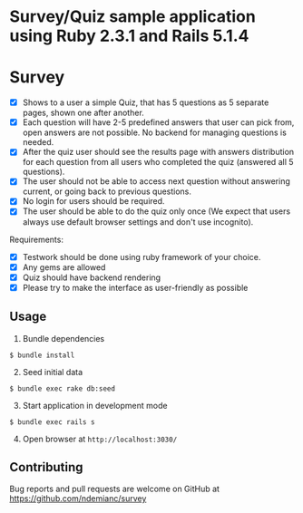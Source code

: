 Survey/Quiz sample application using Ruby 2.3.1 and Rails 5.1.4
=======
# Survey

- [x] Shows to a user a simple Quiz, that has 5 questions as 5 separate pages, shown one after another.
- [x] Each question will have 2-5 predefined answers that user can pick from, open answers are not possible. No backend for managing questions is needed.
- [x] After the quiz user should see the results page with answers distribution for each question from all users who completed the quiz (answered all 5 questions).
- [x] The user should not be able to access next question without answering current, or going back to previous questions.
- [x] No login for users should be required.
- [x] The user should be able to do the quiz only once (We expect that users always use default browser settings and don't use incognito).

Requirements:

- [x] Testwork should be done using ruby framework of your choice.
- [x] Any gems are allowed
- [x] Quiz should have backend rendering
- [x] Please try to make the interface as user-friendly as possible

## Usage

1. Bundle dependencies

  `$ bundle install`

2. Seed initial data

  `$ bundle exec rake db:seed`

3. Start application in development mode

  `$ bundle exec rails s`

4. Open browser at `http://localhost:3030/`

## Contributing

Bug reports and pull requests are welcome on GitHub at https://github.com/ndemianc/survey
